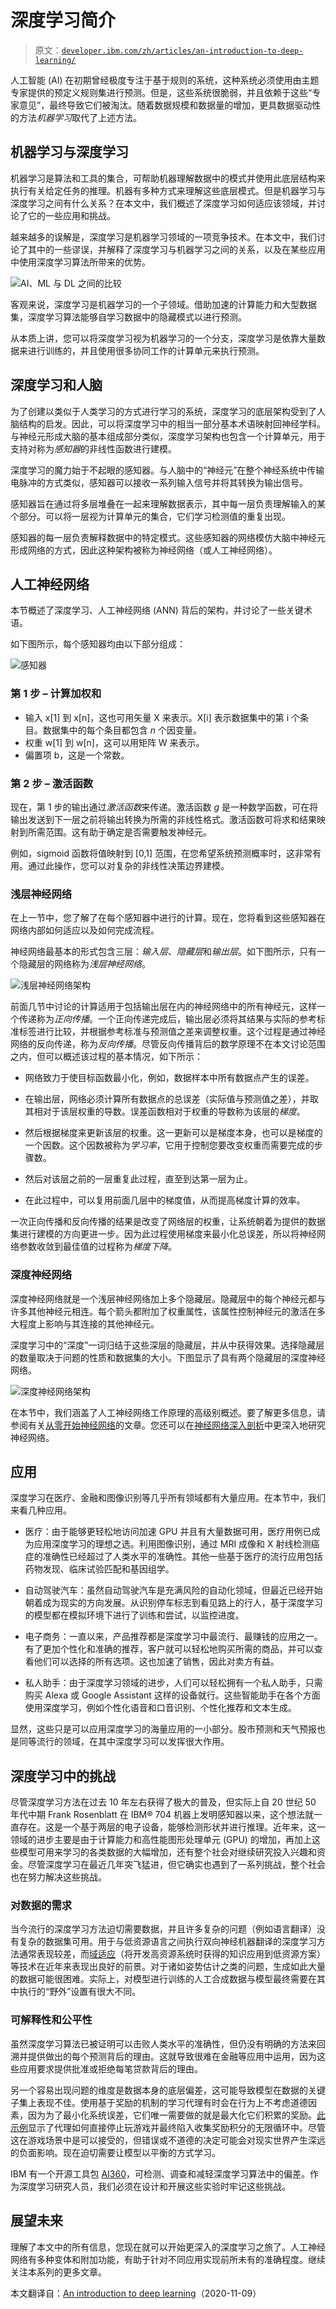 # 深度学习简介

> 原文：[`developer.ibm.com/zh/articles/an-introduction-to-deep-learning/`](https://developer.ibm.com/zh/articles/an-introduction-to-deep-learning/)

人工智能 (AI) 在初期曾经极度专注于基于规则的系统，这种系统必须使用由主题专家提供的预定义规则集进行预测。但是，这些系统很脆弱，并且依赖于这些“专家意见”，最终导致它们被淘汰。随着数据规模和数据量的增加，更具数据驱动性的方法*机器学习*取代了上述方法。

## 机器学习与深度学习

机器学习是算法和工具的集合，可帮助机器理解数据中的模式并使用此底层结构来执行有关给定任务的推理。机器有多种方式来理解这些底层模式。但是机器学习与深度学习之间有什么关系？在本文中，我们概述了深度学习如何适应该领域，并讨论了它的一些应用和挑战。

越来越多的误解是，深度学习是机器学习领域的一项竞争技术。在本文中，我们讨论了其中的一些谬误，并解释了深度学习与机器学习之间的关系，以及在某些应用中使用深度学习算法所带来的优势。

![AI、ML 与 DL 之间的比较](img/79b1d6edcada05b9f70e25b3f44c28da.png)

客观来说，深度学习是机器学习的一个子领域。借助加速的计算能力和大型数据集，深度学习算法能够自学习数据中的隐藏模式以进行预测。

从本质上讲，您可以将深度学习视为机器学习的一个分支，深度学习是依靠大量数据来进行训练的，并且使用很多协同工作的计算单元来执行预测。

## 深度学习和人脑

为了创建以类似于人类学习的方式进行学习的系统，深度学习的底层架构受到了人脑结构的启发。因此，可以将深度学习中的相当一部分基本术语映射回神经学科。与神经元形成大脑的基本组成部分类似，深度学习架构也包含一个计算单元，用于支持对称为*感知器*的非线性函数进行建模。

深度学习的魔力始于不起眼的感知器。与人脑中的“神经元”在整个神经系统中传输电脉冲的方式类似，感知器可以接收一系列输入信号并将其转换为输出信号。

感知器旨在通过将多层堆叠在一起来理解数据表示，其中每一层负责理解输入的某个部分。可以将一层视为计算单元的集合，它们学习检测值的重复出现。

感知器的每一层负责解释数据中的特定模式。这些感知器的网络模仿大脑中神经元形成网络的方式，因此这种架构被称为神经网络（或人工神经网络）。

## 人工神经网络

本节概述了深度学习、人工神经网络 (ANN) 背后的架构，并讨论了一些关键术语。

如下图所示，每个感知器均由以下部分组成：

![感知器](img/49a45fdf3546e0f243b08315aed7aa0d.png)

### 第 1 步 – 计算加权和

*   输入 x[1] 到 x[n]，这也可用矢量 X 来表示。X[i] 表示数据集中的第 i 个条目。数据集中的每个条目都包含 *n* 个因变量。
*   权重 w[1] 到 w[n]，这可以用矩阵 W 来表示。
*   偏置项 b，这是一个常数。

### 第 2 步 – 激活函数

现在，第 1 步的输出通过*激活函数*来传递。激活函数 *g* 是一种数学函数，可在将输出发送到下一层之前将输出转换为所需的非线性格式。激活函数可将求和结果映射到所需范围。这有助于确定是否需要触发神经元。

例如，sigmoid 函数将值映射到 [0,1] 范围，在您希望系统预测概率时，这非常有用。通过此操作，您可以对复杂的非线性决策边界建模。

### 浅层神经网络

在上一节中，您了解了在每个感知器中进行的计算。现在，您将看到这些感知器在网络内部如何适应以及如何完成流程。

神经网络最基本的形式包含三层：*输入层*、*隐藏层*和*输出层*。如下图所示，只有一个隐藏层的网络称为*浅层神经网络*。

![浅层神经网络架构](img/9e47cf7e06f6fdf814418ccb4ed31257.png)

前面几节中讨论的计算适用于包括输出层在内的神经网络中的所有神经元，这样一个传递称为*正向传播*。一个正向传递完成后，输出层必须将其结果与实际的参考标准标签进行比较，并根据参考标准与预测值之差来调整权重。这个过程是通过神经网络的反向传递，称为*反向传播*。尽管反向传播背后的数学原理不在本文讨论范围之内，但可以概述该过程的基本情况，如下所示：

*   网络致力于使目标函数最小化，例如，数据样本中所有数据点产生的误差。

*   在输出层，网络必须计算所有数据点的总误差（实际值与预测值之差），并取其相对于该层权重的导数。误差函数相对于权重的导数称为该层的*梯度*。

*   然后根据梯度来更新该层的权重。这一更新可以是梯度本身，也可以是梯度的一个因数。这个因数被称为*学习率*，它用于控制您要改变权重而需要完成的步骤数。

*   然后对该层之前的一层重复此过程，直至到达第一层为止。

*   在此过程中，可以复用前面几层中的梯度值，从而提高梯度计算的效率。

一次正向传播和反向传播的结果是改变了网络层的权重，让系统朝着为提供的数据集进行建模的方向更进一步。因为此过程使用梯度来最小化总误差，所以将神经网络参数收敛到最佳值的过程称为*梯度下降*。

### 深度神经网络

深度神经网络就是一个浅层神经网络加上多个隐藏层。隐藏层中的每个神经元都与许多其他神经元相连。每个箭头都附加了权重属性，该属性控制神经元的激活在多大程度上影响与其连接的其他神经元。

深度学习中的“深度”一词归结于这些深层的隐藏层，并从中获得效果。选择隐藏层的数量取决于问题的性质和数据集的大小。下图显示了具有两个隐藏层的深度神经网络。

![深度神经网络架构](img/96f04d6f877e13d71b66983fd7e827ca.png)

在本节中，我们涵盖了人工神经网络工作原理的高级别概述。要了解更多信息，请参阅有关[从零开始神经网络](https://developer.ibm.com/articles/neural-networks-from-scratch/)的文章。您还可以在[神经网络深入剖析](https://developer.ibm.com/zh/articles/cc-cognitive-neural-networks-deep-dive/)中更深入地研究神经网络。

## 应用

深度学习在医疗、金融和图像识别等几乎所有领域都有大量应用。在本节中，我们来看几种应用。

*   医疗：由于能够更轻松地访问加速 GPU 并且有大量数据可用，医疗用例已成为应用深度学习的理想之选。利用图像识别，通过 MRI 成像和 X 射线检测癌症的准确性已经超过了人类水平的准确性。其他一些基于医疗的流行应用包括药物发现、临床试验匹配和基因组学。

*   自动驾驶汽车：虽然自动驾驶汽车是充满风险的自动化领域，但最近已经开始朝着成为现实的方向发展。从识别停车标志到看见路上的行人，基于深度学习的模型都在模拟环境下进行了训练和尝试，以监控进度。

*   电子商务：一直以来，产品推荐都是深度学习中最流行、最赚钱的应用之一。有了更加个性化和准确的推荐，客户就可以轻松地购买所需的商品，并可以查看他们可以选择的所有选项。这也加速了销售，因此对卖方有益。

*   私人助手：由于深度学习领域的进步，人们可以轻松拥有一个私人助手，只需购买 Alexa 或 Google Assistant 这样的设备就行。这些智能助手在各个方面使用深度学习，例如个性化语音和口音识别、个性化推荐和文本生成。

显然，这些只是可以应用深度学习的海量应用的一小部分。股市预测和天气预报也是同等流行的领域，在其中深度学习可以发挥很大作用。

## 深度学习中的挑战

尽管深度学习方法在过去 10 年左右获得了极大的普及，但实际上自 20 世纪 50 年代中期 Frank Rosenblatt 在 IBM® 704 机器上发明感知器以来，这个想法就一直存在。这是一个基于两层的电子设备，能够检测形状并进行推理。近年来，这一领域的进步主要是由于计算能力和高性能图形处理单元 (GPU) 的增加，再加上这些模型可用来学习的各类数据的大幅增加，还有整个社会对继续研究投入兴趣和资金。尽管深度学习在最近几年突飞猛进，但它确实也遇到了一系列挑战，整个社会也在努力解决这些挑战。

### 对数据的需求

当今流行的深度学习方法迫切需要数据，并且许多复杂的问题（例如语言翻译）没有复杂的数据集可用。用于与低资源语言之间执行双向神经机器翻译的深度学习方法通常表现较差，而[域适应](https://arxiv.org/abs/1806.00258)（将开发高资源系统时获得的知识应用到低资源方案）等技术在近年来表现出良好的前景。对于诸如姿势估计之类的问题，生成如此大量的数据可能很困难。实际上，对模型进行训练的人工合成数据与模型最终需要在其中执行的“野外”设置有很大不同。

### 可解释性和公平性

虽然深度学习算法已被证明可以击败人类水平的准确性，但仍没有明确的方法来回溯并提供做出的每个预测背后的理由。这就导致很难在金融等应用中运用，因为这些应用要求提供批准或拒绝每笔贷款背后的理由。

另一个容易出现问题的维度是数据本身的底层偏差，这可能导致模型在数据的关键子集上表现不佳。使用基于奖励的机制的学习代理有时会在行为上不考虑道德因素，因为为了最小化系统误差，它们唯一需要做的就是最大化它们积累的奖励。[此示例](https://openai.com/blog/faulty-reward-functions/)显示了代理如何直接停止玩游戏并最终陷入收集奖励积分的无限循环中。尽管这在游戏场景中是可以接受的，但错误或不道德的决定可能会对现实世界产生深远的负面影响。现在迫切需要让模型以平衡的方式学习。

IBM 有一个开源工具包 [AI360](https://aif360.mybluemix.net/)，可检测、调查和减轻深度学习算法中的偏差。作为深度学习研究人员，我们必须在设计和开展这些实验时牢记这些挑战。

## 展望未来

理解了本文中的所有信息，您现在就可以开始更深入的深度学习之旅了。人工神经网络有多种变体和附加功能，有助于针对不同应用实现前所未有的准确程度。继续关注本系列的更多文章。

本文翻译自：[An introduction to deep learning](https://developer.ibm.com/articles/an-introduction-to-deep-learning/)（2020-11-09）